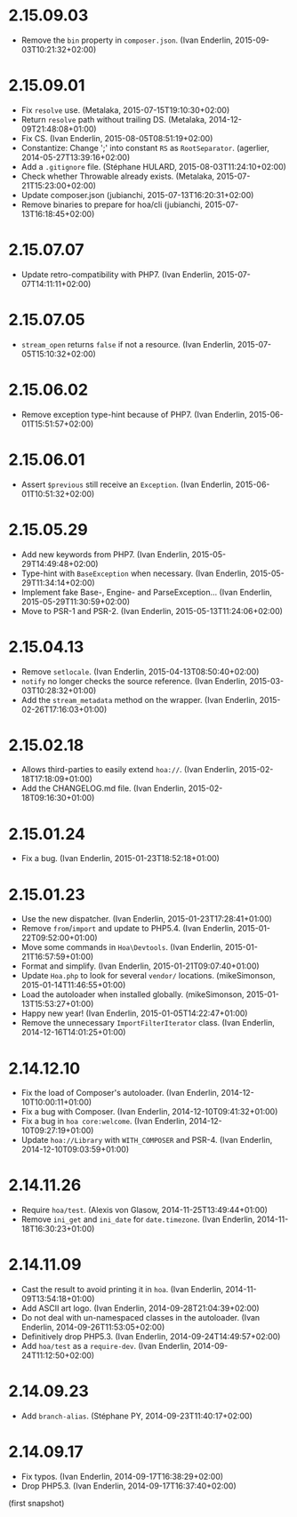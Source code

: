 # 2.15.09.03

  * Remove the `bin` property in `composer.json`. (Ivan Enderlin, 2015-09-03T10:21:32+02:00)

# 2.15.09.01

  * Fix `resolve` use. (Metalaka, 2015-07-15T19:10:30+02:00)
  * Return `resolve` path without trailing DS. (Metalaka, 2014-12-09T21:48:08+01:00)
  * Fix CS. (Ivan Enderlin, 2015-08-05T08:51:19+02:00)
  * Constantize: Change ';' into constant `RS` as `RootSeparator`. (agerlier, 2014-05-27T13:39:16+02:00)
  * Add a `.gitignore` file. (Stéphane HULARD, 2015-08-03T11:24:10+02:00)
  * Check whether Throwable already exists. (Metalaka, 2015-07-21T15:23:00+02:00)
  * Update composer.json (jubianchi, 2015-07-13T16:20:31+02:00)
  * Remove binaries to prepare for hoa/cli (jubianchi, 2015-07-13T16:18:45+02:00)

# 2.15.07.07

  * Update retro-compatibility with PHP7. (Ivan Enderlin, 2015-07-07T14:11:11+02:00)

# 2.15.07.05

  * `stream_open` returns `false` if not a resource. (Ivan Enderlin, 2015-07-05T15:10:32+02:00)

# 2.15.06.02

  * Remove exception type-hint because of PHP7. (Ivan Enderlin, 2015-06-01T15:51:57+02:00)

# 2.15.06.01

  * Assert `$previous` still receive an `Exception`. (Ivan Enderlin, 2015-06-01T10:51:32+02:00)

# 2.15.05.29

  * Add new keywords from PHP7. (Ivan Enderlin, 2015-05-29T14:49:48+02:00)
  * Type-hint with `BaseException` when necessary. (Ivan Enderlin, 2015-05-29T11:34:14+02:00)
  * Implement fake Base-, Engine- and ParseException… (Ivan Enderlin, 2015-05-29T11:30:59+02:00)
  * Move to PSR-1 and PSR-2. (Ivan Enderlin, 2015-05-13T11:24:06+02:00)

# 2.15.04.13

  * Remove `setlocale`. (Ivan Enderlin, 2015-04-13T08:50:40+02:00)
  * `notify` no longer checks the source reference. (Ivan Enderlin, 2015-03-03T10:28:32+01:00)
  * Add the `stream_metadata` method on the wrapper. (Ivan Enderlin, 2015-02-26T17:16:03+01:00)

# 2.15.02.18

  * Allows third-parties to easily extend `hoa://`. (Ivan Enderlin, 2015-02-18T17:18:09+01:00)
  * Add the CHANGELOG.md file. (Ivan Enderlin, 2015-02-18T09:16:30+01:00)

# 2.15.01.24

  * Fix a bug. (Ivan Enderlin, 2015-01-23T18:52:18+01:00)

# 2.15.01.23

  * Use the new dispatcher. (Ivan Enderlin, 2015-01-23T17:28:41+01:00)
  * Remove `from`/`import` and update to PHP5.4. (Ivan Enderlin, 2015-01-22T09:52:00+01:00)
  * Move some commands in `Hoa\Devtools`. (Ivan Enderlin, 2015-01-21T16:57:59+01:00)
  * Format and simplify. (Ivan Enderlin, 2015-01-21T09:07:40+01:00)
  * Update `Hoa.php` to look for several `vendor/` locations. (mikeSimonson, 2015-01-14T11:46:55+01:00)
  * Load the autoloader when installed globally. (mikeSimonson, 2015-01-13T15:53:27+01:00)
  * Happy new year! (Ivan Enderlin, 2015-01-05T14:22:47+01:00)
  * Remove the unnecessary `ImportFilterIterator` class. (Ivan Enderlin, 2014-12-16T14:01:25+01:00)

# 2.14.12.10

  * Fix the load of Composer's autoloader. (Ivan Enderlin, 2014-12-10T10:00:11+01:00)
  * Fix a bug with Composer. (Ivan Enderlin, 2014-12-10T09:41:32+01:00)
  * Fix a bug in `hoa core:welcome`. (Ivan Enderlin, 2014-12-10T09:27:19+01:00)
  * Update `hoa://Library` with `WITH_COMPOSER` and PSR-4. (Ivan Enderlin, 2014-12-10T09:03:59+01:00)

# 2.14.11.26

  * Require `hoa/test`. (Alexis von Glasow, 2014-11-25T13:49:44+01:00)
  * Remove `ini_get` and `ini_date` for `date.timezone`. (Ivan Enderlin, 2014-11-18T16:30:23+01:00)

# 2.14.11.09

  * Cast the result to avoid printing it in `hoa`. (Ivan Enderlin, 2014-11-09T13:54:18+01:00)
  * Add ASCII art logo. (Ivan Enderlin, 2014-09-28T21:04:39+02:00)
  * Do not deal with un-namespaced classes in the autoloader. (Ivan Enderlin, 2014-09-26T11:53:05+02:00)
  * Definitively drop PHP5.3. (Ivan Enderlin, 2014-09-24T14:49:57+02:00)
  * Add `hoa/test` as a `require-dev`. (Ivan Enderlin, 2014-09-24T11:12:50+02:00)

# 2.14.09.23

  * Add `branch-alias`. (Stéphane PY, 2014-09-23T11:40:17+02:00)

# 2.14.09.17

  * Fix typos. (Ivan Enderlin, 2014-09-17T16:38:29+02:00)
  * Drop PHP5.3. (Ivan Enderlin, 2014-09-17T16:37:40+02:00)

(first snapshot)
